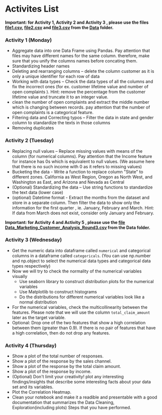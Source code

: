 # Activites List
<b>Important: for Activity 1, Activity 2 and  Activity 3 , please use the files [file1.csv](./Data/file1.csv), [file2.csv](./Data/file2.csv) and [file3.csv](./Data/file3.csv) from the [Data](./Data) folder.</b>
### Activity 1 (Monday)

- Aggregate data into one Data Frame using Pandas. Pay attention that files may have different names for the same column. therefore, make sure that you unify the columns names before concating them. 
- Standardizing header names
- Deleting and rearranging columns – delete the column customer as it is only a unique identifier for each row of data
- Working with data types – Check the data types of all the columns and fix the incorrect ones (for ex. customer lifetime value and number of open complaints ). Hint: remove the percentage from the customer lifetime value and truncate it to an integer value.
- clean the number of open complaints and extract the middle number which is changing between records. pay attention that the number of open complaints is a categorical feature.
- Filtering data and Correcting typos – Filter the data in state and gender column to standardize the texts in those columns
- Removing duplicates

### Activity 2 (Tuesday)
- Replacing null values – Replace missing values with means of the column (for numerical columns). Pay attention that the Income feature for instance has 0s which is equivalent to null values. (We assume here that there is no such income with 0 as it refers to missing values)
- Bucketing the data - Write a function to replace column "State" to different zones. California as West Region, Oregon as North West, and Washington as East, and Arizona and Nevada as Central
- (Optional) Standardizing the data – Use string functions to standardize the text data (lower case)
- (optional) Datetime format - Extract the months from the dataset and store in a separate column. Then filter the data to show only the information for the first quarter , ie. January, February and March. Hint: If data from March does not exist, consider only January and February.

<b>Important: for Activity 4 and Activity 5 , please use the [file Data_Marketing_Customer_Analysis_Round3.csv](./Data/Data_Marketing_Customer_Analysis_Round3.csv) from the Data folder.</b>

### Activity 3 (Wednesday)

- Get the numeric data into dataframe called `numerical` and categorical columns in a dataframe called `categoricals`.
(You can use np.number and np.object to select the numerical data types and categorical data types respectively)
- Now we will try to check the normality of the numerical variables visually
  - Use seaborn library to construct distribution plots for the numerical variables
  - Use Matplotlib to construct histograms
  - Do the distributions for different numerical variables look like a normal distribution 
- For the numerical variables, check the multicollinearity between the features. Please note that we will use the column `total_claim_amount` later as the target variable.
- Optional: Drop one of the two features that show a high correlation between them (greater than 0.9). If there is no pair of features that have a high correlation, then do not drop any features.

### Activity 4 (Thursday)

- Show a plot of the total number of responses.
- Show a plot of the response by the sales channel.
- Show a plot of the response by the total claim amount.
- Show a plot of the response by income.
- (Optional) Don't limit your creativity!  plot any interesting findings/insights that describe some interesting facts about your data set and its variables.
- Plot the Correlation Heatmap.
- Clean your notebook and make it a readible and presentable with a good documentation that summarizes the Data Cleaning, Exploration(including plots) Steps that you have performed.
